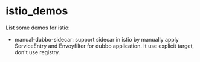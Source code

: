 # istio_demos

List some demos for istio:
- manual-dubbo-sidecar: support sidecar in istio by manually apply ServiceEntry and Envoyfilter for dubbo application. It use explicit target, don't use registry.